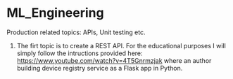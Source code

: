 # ML_Engineering
Production related topics: APIs, Unit testing etc.

1) The firt topic is to create a REST API. For the educational purposes I will simply follow the intructions provided here: https://www.youtube.com/watch?v=4T5Gnrmzjak
    where an author building device registry service as a Flask app in Python.

